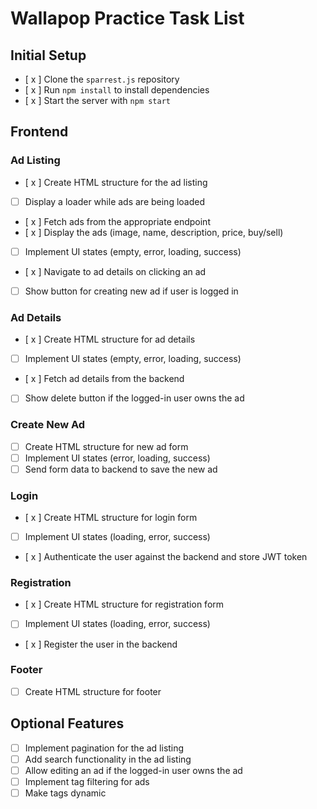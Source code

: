 # Wallapop Practice Task List

## Initial Setup
- [ x ] Clone the `sparrest.js` repository
- [ x ] Run `npm install` to install dependencies
- [ x ] Start the server with `npm start`

## Frontend

### Ad Listing
- [ x ] Create HTML structure for the ad listing
- [ ] Display a loader while ads are being loaded
- [ x ] Fetch ads from the appropriate endpoint
- [ x ] Display the ads (image, name, description, price, buy/sell)
- [ ] Implement UI states (empty, error, loading, success)
- [ x ] Navigate to ad details on clicking an ad
- [ ] Show button for creating new ad if user is logged in

### Ad Details
- [ x ] Create HTML structure for ad details
- [ ] Implement UI states (empty, error, loading, success)
- [ x ] Fetch ad details from the backend
- [ ] Show delete button if the logged-in user owns the ad

### Create New Ad
- [ ] Create HTML structure for new ad form
- [ ] Implement UI states (error, loading, success)
- [ ] Send form data to backend to save the new ad

### Login
- [ x ] Create HTML structure for login form
- [ ] Implement UI states (loading, error, success)
- [ x ] Authenticate the user against the backend and store JWT token

### Registration
- [ x ] Create HTML structure for registration form
- [ ] Implement UI states (loading, error, success)
- [ x ] Register the user in the backend

### Footer
- [  ] Create HTML structure for footer

## Optional Features
- [ ] Implement pagination for the ad listing
- [ ] Add search functionality in the ad listing
- [ ] Allow editing an ad if the logged-in user owns the ad
- [ ] Implement tag filtering for ads
- [ ] Make tags dynamic
